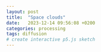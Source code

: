 ```yaml
---
layout: post
title:  "Space clouds"
date:   2023-12-14 09:56:08 +0200
categories: processing
tags: diffusion
# create interactive p5.js sketch
---
```


